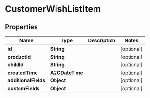 

# CustomerWishListItem

## Properties

Name | Type | Description | Notes
------------ | ------------- | ------------- | -------------
**id** | **String** |  |  [optional]
**productId** | **String** |  |  [optional]
**childId** | **String** |  |  [optional]
**createdTime** | [**A2CDateTime**](A2CDateTime.md) |  |  [optional]
**additionalFields** | **Object** |  |  [optional]
**customFields** | **Object** |  |  [optional]




